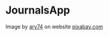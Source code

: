 # JournalsApp

Image by [ary74](https://pixabay.com/users/ary74-691934/) on website [pixabay.com](https://pixabay.com/illustrations/loading-blog-web-645268/)
 
